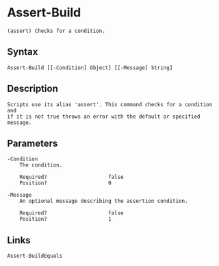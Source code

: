 # Assert-Build

```text
(assert) Checks for a condition.
```

## Syntax

```text
Assert-Build [[-Condition] Object] [[-Message] String]
```

## Description

```text
Scripts use its alias 'assert'. This command checks for a condition and
if it is not true throws an error with the default or specified message.
```

## Parameters

```text
-Condition
    The condition.
    
    Required?                    false
    Position?                    0
```

```text
-Message
    An optional message describing the assertion condition.
    
    Required?                    false
    Position?                    1
```

## Links

```text
Assert-BuildEquals
```
